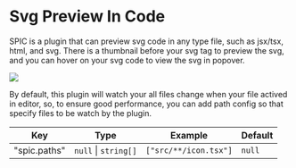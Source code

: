 # Svg Preview In Code

SPIC is a plugin that can preview svg code in any type file, such as jsx/tsx, html, and svg. There is a thumbnail before your svg tag to preview the svg, and you can hover on your svg code to view the svg in popover.

![](https://i.postimg.cc/7Y55XYg1/preview.gif)

By default, this plugin will watch your all files change when your file actived in editor, so, to ensure good performance, you can add path config so that specify files to be watch by the plugin. 

|  Key   | Type  |  Example   | Default  
|  ----  | ----  | ----  | ----  
| "spic.paths"  | `null` \| `string[]` | `["src/**/icon.tsx"]` | `null`